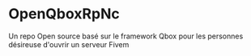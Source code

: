 # OpenQboxRpNc
Un repo Open source basé sur le framework Qbox pour les personnes désireuse d'ouvrir un serveur Fivem
